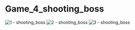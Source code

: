 # Game_4_shooting_boss
![1 - shooting_boss](https://user-images.githubusercontent.com/108569142/212446337-c386b154-1670-4ced-a26d-3a2fd7671bb8.jpg)
![2 - shooting_boss](https://user-images.githubusercontent.com/108569142/212446341-54c6cc6c-2116-4b3b-83b6-0fea72cfa1d8.jpg)
![3 - shooting_boss](https://user-images.githubusercontent.com/108569142/212446342-694f5498-d465-4716-a6ea-97d2279453e2.jpg)
